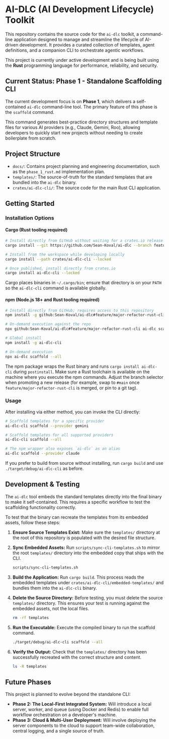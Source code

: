 # AI-DLC (AI Development Lifecycle) Toolkit

This repository contains the source code for the `ai-dlc` toolkit, a command-line application designed to manage and streamline the lifecycle of AI-driven development. It provides a curated collection of templates, agent definitions, and a companion CLI to orchestrate agentic workflows.

This project is currently under active development and is being built using the **Rust** programming language for performance, reliability, and security.

## Current Status: Phase 1 - Standalone Scaffolding CLI

The current development focus is on **Phase 1**, which delivers a self-contained `ai-dlc` command-line tool. The primary feature of this phase is the `scaffold` command.

This command generates best-practice directory structures and template files for various AI providers (e.g., Claude, Gemini, Roo), allowing developers to quickly start new projects without needing to create boilerplate from scratch.

## Project Structure

*   `docs/`: Contains project planning and engineering documentation, such as the `phase_1_rust.md` implementation plan.
*   `templates/`: The source-of-truth for the standard templates that are bundled into the `ai-dlc` binary.
*   `crates/ai-dlc-cli/`: The source code for the main Rust CLI application.

## Getting Started

### Installation Options

#### Cargo (Rust tooling required)

```bash
# Install directly from GitHub without waiting for a crates.io release
cargo install --git https://github.com/Sean-Koval/ai-dlc --branch feature/major-refactor-rust-cli ai-dlc-cli --locked

# Install from the workspace while developing locally
cargo install --path crates/ai-dlc-cli --locked

# Once published, install directly from crates.io
cargo install ai-dlc-cli --locked
```

Cargo places binaries in `~/.cargo/bin`; ensure that directory is on your `PATH` so the `ai-dlc-cli` command is available globally.

#### npm (Node.js 18+ and Rust tooling required)

```bash
# Install directly from GitHub; requires access to this repository
npm install -g github:Sean-Koval/ai-dlc#feature/major-refactor-rust-cli

# On-demand execution against the repo
npx github:Sean-Koval/ai-dlc#feature/major-refactor-rust-cli ai-dlc scaffold --all

# Global install
npm install -g ai-dlc-cli

# On-demand execution
npx ai-dlc scaffold --all
```

The npm package wraps the Rust binary and runs `cargo install ai-dlc-cli` during `postinstall`. Make sure a Rust toolchain is available on the machine where you execute the npm commands. Adjust the branch selector when promoting a new release (for example, swap to `#main` once `feature/major-refactor-rust-cli` is merged, or pin to a git tag).

### Usage

After installing via either method, you can invoke the CLI directly:

```bash
# Scaffold templates for a specific provider
ai-dlc-cli scaffold --provider gemini

# Scaffold templates for all supported providers
ai-dlc-cli scaffold --all

# The npm wrapper also exposes `ai-dlc` as an alias
ai-dlc scaffold --provider claude
```

If you prefer to build from source without installing, run `cargo build` and use `./target/debug/ai-dlc-cli` as before.

## Development & Testing

The `ai-dlc` tool embeds the standard templates directly into the final binary to make it self-contained. This requires a specific workflow to test the scaffolding functionality correctly.

To test that the binary can recreate the templates from its embedded assets, follow these steps:

1.  **Ensure Source Templates Exist:** Make sure the `templates/` directory at the root of this repository is populated with the desired file structure.

2.  **Sync Embedded Assets:** Run `scripts/sync-cli-templates.sh` to mirror the root `templates/` directory into the embedded copy that ships with the CLI.
    ```bash
    scripts/sync-cli-templates.sh
    ```

3.  **Build the Application:** Run `cargo build`. This process reads the embedded templates under `crates/ai-dlc-cli/embedded-templates/` and bundles them into the `ai-dlc-cli` binary.

4.  **Delete the Source Directory:** Before testing, you must delete the source `templates/` directory. This ensures your test is running against the embedded assets, not the local files.
    ```bash
    rm -rf templates
    ```

5.  **Run the Executable:** Execute the compiled binary to run the scaffold command.
    ```bash
    ./target/debug/ai-dlc-cli scaffold --all
    ```

6.  **Verify the Output:** Check that the `templates/` directory has been successfully recreated with the correct structure and content.
    ```bash
    ls -R templates
    ```

## Future Phases

This project is planned to evolve beyond the standalone CLI:

*   **Phase 2: The Local-First Integrated System:** Will introduce a local server, worker, and queue (using Docker and Redis) to enable full workflow orchestration on a developer's machine.
*   **Phase 3: Cloud & Multi-User Deployment:** Will involve deploying the server components to the cloud to support team-wide collaboration, central logging, and a single source of truth.

